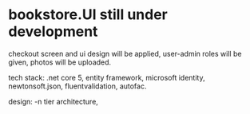 # bookstore.UI still under development 
checkout screen and ui design will be applied,
user-admin roles will be given,
photos will be uploaded.


tech stack:
.net core 5,
entity framework,
microsoft identity,
newtonsoft.json,
fluentvalidation,
autofac.

design:
-n tier architecture,

